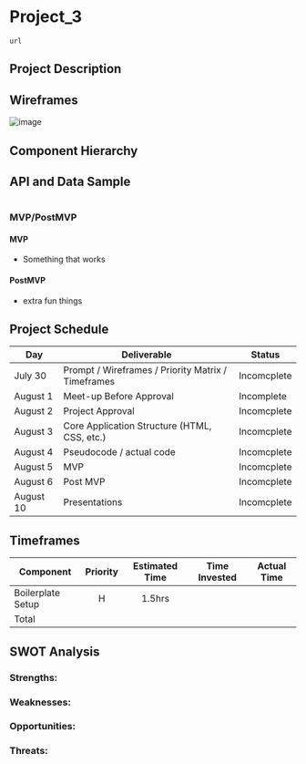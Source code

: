 # Project_3
```
url
```

## Project Description


## Wireframes

![image](https://user-images.githubusercontent.com/85095722/127693845-8df04e65-3a49-4f7c-8dde-3f72908a0dc7.png)




## Component Hierarchy


## API and Data Sample
```

 ```
    
### MVP/PostMVP

#### MVP

- Something that works


#### PostMVP

- extra fun things

## Project Schedule

|  Day | Deliverable | Status
|---|---| ---|
|July 30| Prompt / Wireframes / Priority Matrix / Timeframes | Incomcplete
|August 1| Meet-up Before Approval | Incomplete
|August 2| Project Approval | Incomcplete
|August 3| Core Application Structure (HTML, CSS, etc.) | Incomcplete
|August 4| Pseudocode / actual code | Incomcplete
|August 5| MVP  | Incomcplete
|August 6| Post MVP | Incomcplete
|August 10| Presentations | Incomcplete

## Timeframes

| Component | Priority | Estimated Time | Time Invested | Actual Time |
| --- | :---: |  :---: | :---: | :---: |
|  Boilerplate Setup | H | 1.5hrs | | |
| Total | | | | |

## SWOT Analysis

### Strengths:
### Weaknesses:
### Opportunities:
### Threats:
